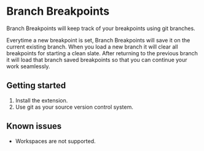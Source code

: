 # Branch Breakpoints

Branch Breakpoints will keep track of your breakpoints using git branches.

Everytime a new breakpoint is set, Branch Breakpoints will save it on the current existing branch. When you load a new branch it will clear all breakpoints for starting a clean slate. After returning to the previous branch it will load that branch saved breakpoints so that you can continue your work seamlessly.

## Getting started
1. Install the extension.
1. Use git as your source version control system.

## Known issues

- Workspaces are not supported. 